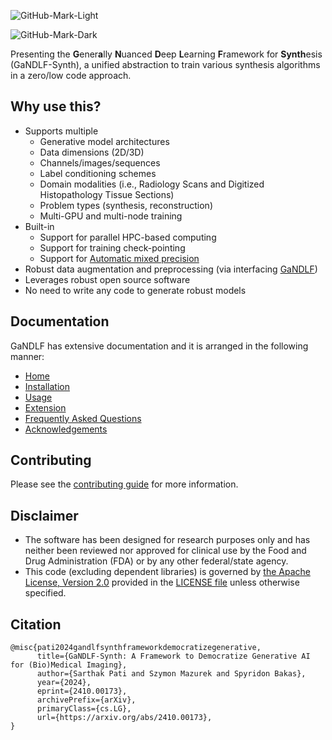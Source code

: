 ![GitHub-Mark-Light](https://github.com/mlcommons/GaNDLF-Synth/blob/main/docs/images/logo/full_white.png?raw=true#gh-light-mode-only)

![GitHub-Mark-Dark](https://github.com/mlcommons/GaNDLF-Synth/blob/main/docs/images/logo/full_black.png?raw=true#gh-dark-mode-only)

Presenting the **G**ener**a**lly **N**uanced **D**eep **L**earning **F**ramework for **Synth**esis (GaNDLF-Synth), a unified abstraction to train various synthesis algorithms in a zero/low code approach.

## Why use this?

- Supports multiple
  - Generative model architectures
  - Data dimensions (2D/3D)
  - Channels/images/sequences 
  - Label conditioning schemes
  - Domain modalities (i.e., Radiology Scans and Digitized Histopathology Tissue Sections)
  - Problem types (synthesis, reconstruction)
  - Multi-GPU and multi-node training
- Built-in 
  - Support for parallel HPC-based computing
  - Support for training check-pointing
  - Support for [Automatic mixed precision](./docs/usage.md#mixed-precision-training)
- Robust data augmentation and preprocessing (via interfacing [GaNDLF](
  https://docs.mlcommons.org/GaNDLF/))
- Leverages robust open source software
- No need to write any code to generate robust models

## Documentation

GaNDLF has extensive documentation and it is arranged in the following manner:

- [Home](https://mlcommons.github.io/GaNDLF-Synth/)
- [Installation](./docs/setup.md)
- [Usage](./docs/usage.md)
- [Extension](./docs/extending.md)
- [Frequently Asked Questions](./docs/FAQ.md)
- [Acknowledgements](./docs/acknowledgements.md)

## Contributing

Please see the [contributing guide](./CONTRIBUTING.md) for more information.

## Disclaimer
- The software has been designed for research purposes only and has neither been reviewed nor approved for clinical use by the Food and Drug Administration (FDA) or by any other federal/state agency.
- This code (excluding dependent libraries) is governed by [the Apache License, Version 2.0](https://www.apache.org/licenses/LICENSE-2.0.txt) provided in the [LICENSE file](./LICENSE) unless otherwise specified.


## Citation

```
@misc{pati2024gandlfsynthframeworkdemocratizegenerative,
      title={GaNDLF-Synth: A Framework to Democratize Generative AI for (Bio)Medical Imaging}, 
      author={Sarthak Pati and Szymon Mazurek and Spyridon Bakas},
      year={2024},
      eprint={2410.00173},
      archivePrefix={arXiv},
      primaryClass={cs.LG},
      url={https://arxiv.org/abs/2410.00173}, 
}
```
